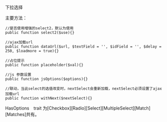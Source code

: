 下拉选择

主要方法：

```
//是否使用增强的select2，默认为使用
public function select2($use){}

//ajax加载url
public function dataUrl($url, $textField = '', $idField = '', $delay = 250, $loadmore = true){}

//占位提示
public function placeholder($val){}

//js 参数设置
public function jsOptions($options){}

//联动，当此select的选值改变时，nextSelect会重新加载，nextSelect必须设置了ajax加载url
public function withNext($nextSelect){}

```
HasOptions　trait 为[Checkbox][Radio][Select][MultipleSelect][Match][Matches]共有。